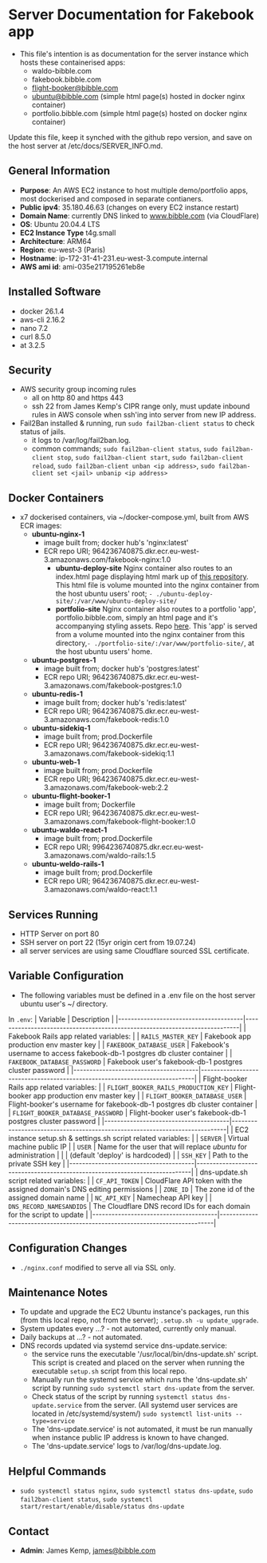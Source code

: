 # Server Documentation for Fakebook app
- This file's intention is as documentation for the server instance which hosts these containerised apps:
  - waldo-bibble.com
  - fakebook.bibble.com
  - flight-booker@bibble.com
  - ubuntu@bibble.com (simple html page(s) hosted in docker nginx container)
  - portfolio.bibble.com (simple html page(s) hosted on docker nginx container)
  
Update this file, keep it synched with the github repo version, and save on the host server at /etc/docs/SERVER_INFO.md.

## General Information
- **Purpose**: An AWS EC2 instance to host multiple demo/portfolio apps, most dockerised and composed in separate contianers.
- **Public ipv4**: 35.180.46.63 (changes on every EC2 instance restart)
- **Domain Name**: currently DNS linked to www.bibble.com (via CloudFlare)
- **OS**: Ubuntu 20.04.4 LTS
- **EC2 Instance Type** t4g.small
- **Architecture**: ARM64
- **Region**: eu-west-3 (Paris)
- **Hostname**: ip-172-31-41-231.eu-west-3.compute.internal
- **AWS ami id**: ami-035e217195261eb8e

## Installed Software
- docker 26.1.4
- aws-cli 2.16.2
- nano 7.2
- curl 8.5.0
- at 3.2.5

## Security
- AWS security group incoming rules
  - all on http 80 and https 443
  - ssh 22 from James Kemp's CIPR range only, must update inbound rules in AWS console when ssh'ing into server from new IP address.
- Fail2Ban installed & running, run `sudo fail2ban-client status` to check status of jails.
  - it logs to /var/log/fail2ban.log.
  - common commands; `sudo fail2ban-client status`, `sudo fail2ban-client stop`, `sudo fail2ban-client start`,
    `sudo fail2ban-client reload`, `sudo fail2ban-client unban <ip address>`, `sudo fail2ban-client set <jail> unbanip <ip address>`

## Docker Containers
- x7 dockerised containers, via ~/docker-compose.yml, built from AWS ECR images:
  - **ubuntu-nginx-1**
    - image built from; docker hub's 'nginx:latest'
    - ECR repo URI; 964236740875.dkr.ecr.eu-west-3.amazonaws.com/fakebook-nginx:1.0
      - **ubuntu-deploy-site** Nginx container also routes to an index.html page displaying html mark up of
        [this repository](https://github.com/jbk2/ubuntu-setup-deploy). This html file is volume mounted
        into the nginx container from the host ubuntu users' root; `- ./ubuntu-deploy-site/:/var/www/ubuntu-deploy-site/`
      - **portfolio-site** Nginx container also routes to a portfolio 'app', portfolio.bibble.com, simply an html page
        and it's accompanying styling assets. Repo [here](https://github.com/jbk2/portfolio). This 'app' is served from
        a volume mounted into the nginx container from this directory,`- ./portfolio-site/:/var/www/portfolio-site/`,
        at the host ubuntu users' home.
  - **ubuntu-postgres-1**
    - image built from; docker hub's 'postgres:latest'
    - ECR repo URI; 964236740875.dkr.ecr.eu-west-3.amazonaws.com/fakebook-postgres:1.0
  - **ubuntu-redis-1**
    - image built from; docker hub's 'redis:latest'
    - ECR repo URI; 964236740875.dkr.ecr.eu-west-3.amazonaws.com/fakebook-redis:1.0
  - **ubuntu-sidekiq-1**
    - image built from; prod.Dockerfile
    - ECR repo URI; 964236740875.dkr.ecr.eu-west-3.amazonaws.com/fakebook-sidekiq:1.1
  - **ubuntu-web-1**
    - image built from; prod.Dockerfile
    - ECR repo URI; 964236740875.dkr.ecr.eu-west-3.amazonaws.com/fakebook-web:2.2
  - **ubuntu-flight-booker-1**
    - image built from; Dockerfile
    - ECR repo URI; 964236740875.dkr.ecr.eu-west-3.amazonaws.com/fakebook-flight-booker:1.0
  - **ubuntu-waldo-react-1**
    - image built from; prod.Dockerfile
    - ECR repo URI; 9964236740875.dkr.ecr.eu-west-3.amazonaws.com/waldo-rails:1.5
  - **ubuntu-weldo-rails-1**
    - image built from; prod.Dockerfile
    - ECR repo URI; 964236740875.dkr.ecr.eu-west-3.amazonaws.com/waldo-react:1.1

## Services Running
- HTTP Server on port 80
- SSH server on port 22 (15yr origin cert from 19.07.24)
- all server services are using same Cloudflare sourced SSL certificate.

## Variable Configuration
- The following variables must be defined in a .env file on the host server
  ubuntu user's ~/ directory.

In `.env`:
| Variable                              | Description                                                                |
|---------------------------------------|----------------------------------------------------------------------------|
| Fakebook Rails app related variables:                                                                         |
| `RAILS_MASTER_KEY`                    | Fakebook app production env master key                                     |
| `FAKEBOOK_DATABASE_USER`              | Fakebook's username to access fakebook-db-1 postgres db cluster container  |
| `FAKEBOOK_DATABASE_PASSWORD`          | Fakebook user's fakebook-db-1 postgres cluster password                    |
|---------------------------------------|----------------------------------------------------------------------------|
| Flight-booker Rails app related variables:                                                                         |
| `FLIGHT_BOOKER_RAILS_PRODUCTION_KEY`  | Flight-booker app production env master key                                |
| `FLIGHT_BOOKER_DATABASE_USER`         | Flight-booker's username for fakebook-db-1 postgres db cluster container   |
| `FLIGHT_BOOKER_DATABASE_PASSWORD`     | Flight-booker user's fakebook-db-1 postgres cluster password               |
|---------------------------------------|----------------------------------------------------------------------------|
| EC2 instance setup.sh & settings.sh script related variables:                                                      |
| `SERVER`                              | Virtual machine public IP                                                  |
| `USER`                                | Name for the user that will replace *ubuntu* for administration            |
|                                       | (default 'deploy' is hardcoded)                                            |
| `SSH_KEY`                             | Path to the private SSH key                                                |
|---------------------------------------|----------------------------------------------------------------------------|
| dns-update.sh script related variables:                                                                            |
| `CF_API_TOKEN`                        | CloudFlare API token with the assigned domain's DNS editing permissions    |
| `ZONE_ID`                             | The zone id of the assigned domain name                                    |
| `NC_API_KEY`                          | Namecheap API key                                                          |
| `DNS_RECORD_NAMESANDIDS`              | The Cloudflare DNS record IDs for each domain for the script to update     |
|---------------------------------------|----------------------------------------------------------------------------|

## Configuration Changes
- `./nginx.conf` modified to serve all via SSL only.

## Maintenance Notes
- To update and upgrade the EC2 Ubuntu instance's packages, run this (from this local repo, not from the server);
  `.setup.sh -u update_upgrade`.
- System updates every ...? - not automated, currently only manual.
- Daily backups at ...? - not automated.
- DNS records updated via systemd service dns-update.service:
  - the service runs the executable '/usr/local/bin/dns-update.sh' script. This script is created and
    placed on the server when running the executable `setup.sh` script from this local repo.
  - Manually run the systemd service which runs the 'dns-update.sh' script by running
    `sudo systemctl start dns-update` from the server.
  - Check status of the script by running `systemctl status dns-update.service` from the server.
    (All systemd user services are located in /etc/systemd/system/) `sudo systemctl list-units --type=service`
  - The 'dns-update.service' is not automated, it must be run manually when instance public IP address
    is known to have changed.
  - The 'dns-update.service' logs to /var/log/dns-update.log.

## Helpful Commands
- `sudo systemctl status nginx`, `sudo systemctl status dns-update`, `sudo fail2ban-client status`,
  `sudo systemctl start/restart/enable/disable/status dns-update`

## Contact
- **Admin**: James Kemp, james@bibble.com
